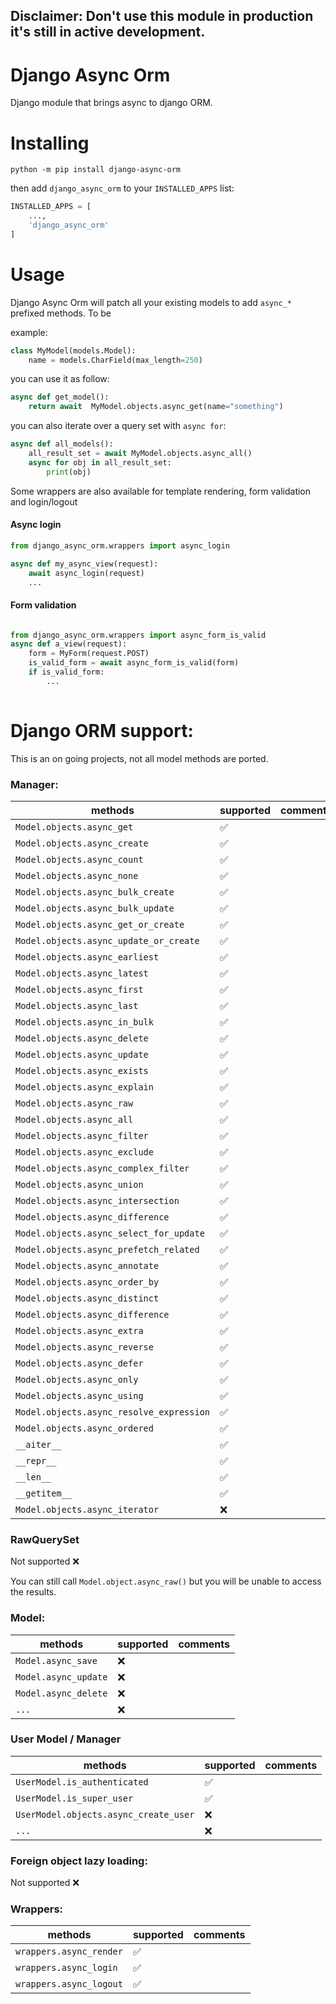 ## Disclaimer: Don't use this module in production it's still in active development.

# Django Async Orm
Django module that brings async to django ORM.

# Installing
```
python -m pip install django-async-orm
``` 

then add `django_async_orm` to your `INSTALLED_APPS` list:

```python
INSTALLED_APPS = [
    ...,
    'django_async_orm'
]
```
# Usage

Django Async Orm will patch all your existing models to add `async_*` prefixed methods.
To be

example:

```python
class MyModel(models.Model):
    name = models.CharField(max_length=250)

```

you can use it as follow:

```python
async def get_model():
    return await  MyModel.objects.async_get(name="something")
```

you can also iterate over a query set with `async for`:

```python
async def all_models():
    all_result_set = await MyModel.objects.async_all()
    async for obj in all_result_set:
        print(obj)
```

Some wrappers are also available for template rendering, form validation and login/logout


#### Async login
```python
from django_async_orm.wrappers import async_login

async def my_async_view(request):
    await async_login(request)
    ...
```

#### Form validation
```python

from django_async_orm.wrappers import async_form_is_valid
async def a_view(request):
    form = MyForm(request.POST)
    is_valid_form = await async_form_is_valid(form)
    if is_valid_form:
        ...
    
```


# Django ORM support:

This is an on going projects, not all model methods are ported.

### Manager:

| methods                                  | supported  | comments |
|------------------------------------------|------------|----------|
| `Model.objects.async_get`                | ✅ |  |
| `Model.objects.async_create`             | ✅ |  |
| `Model.objects.async_count`              | ✅ |  |
| `Model.objects.async_none`               | ✅ |  |
| `Model.objects.async_bulk_create`        | ✅ |  |
| `Model.objects.async_bulk_update`        | ✅ |  |
| `Model.objects.async_get_or_create`      | ✅ |  |
| `Model.objects.async_update_or_create`   | ✅ |  |
| `Model.objects.async_earliest`           | ✅ |  |
| `Model.objects.async_latest`             | ✅ |  |
| `Model.objects.async_first`              | ✅ |  |
| `Model.objects.async_last`               | ✅ |  |
| `Model.objects.async_in_bulk`            | ✅ |  |
| `Model.objects.async_delete`             | ✅ |  |
| `Model.objects.async_update`             | ✅ |  |
| `Model.objects.async_exists`             | ✅ |  |
| `Model.objects.async_explain`            | ✅ |  |
| `Model.objects.async_raw`                | ✅ |  |
| `Model.objects.async_all`                | ✅ |  |
| `Model.objects.async_filter`             | ✅ |  |
| `Model.objects.async_exclude`            | ✅ |  |
| `Model.objects.async_complex_filter`     | ✅ |  |
| `Model.objects.async_union`              | ✅ |  |
| `Model.objects.async_intersection`       | ✅ |  |
| `Model.objects.async_difference`         | ✅ |  |
| `Model.objects.async_select_for_update`  | ✅ |  |
| `Model.objects.async_prefetch_related`   | ✅ |  |
| `Model.objects.async_annotate`           | ✅ |  |
| `Model.objects.async_order_by`           | ✅ |  |
| `Model.objects.async_distinct`           | ✅ |  |
| `Model.objects.async_difference`         | ✅ |  |
| `Model.objects.async_extra`              | ✅ |  |
| `Model.objects.async_reverse`            | ✅ |  |
| `Model.objects.async_defer`              | ✅ |  |
| `Model.objects.async_only`               | ✅ |  |
| `Model.objects.async_using`              | ✅ |  |
| `Model.objects.async_resolve_expression` | ✅ |  |
| `Model.objects.async_ordered`            | ✅ |  |
| `__aiter__`                              | ✅ |  |
| `__repr__`                               | ✅ |  |
| `__len__`                                | ✅ |  |
| `__getitem__`                            | ✅ |  |
| `Model.objects.async_iterator`           | ❌ |  |

### RawQuerySet
Not supported ❌

You can still call `Model.object.async_raw()` but you will be unable to access the results.

### Model:

| methods                    | supported  | comments |
|----------------------------|------------|----------|
| `Model.async_save`                      | ❌ |  |
| `Model.async_update`                    | ❌ |  |
| `Model.async_delete`                    | ❌ |  |
| `...`                                   | ❌ |  |


### User Model / Manager
| methods                    | supported  | comments |
|----------------------------|------------|----------|
| `UserModel.is_authenticated`            | ✅ |  |
| `UserModel.is_super_user`               | ✅ |  |
| `UserModel.objects.async_create_user`   | ❌ |  |
| `...`                                   | ❌ |  |


### Foreign object lazy loading:
Not supported ❌


### Wrappers:
| methods                    | supported  | comments |
|----------------------------|------------|----------|
| `wrappers.async_render`            | ✅  |  |
| `wrappers.async_login`            | ✅  |  |
| `wrappers.async_logout`            | ✅  |  |



